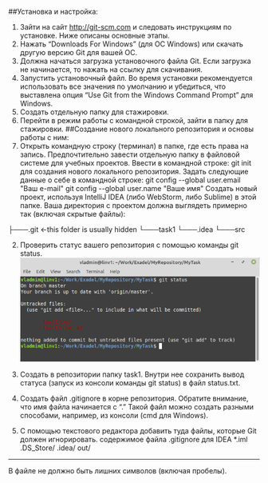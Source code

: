 ##Установка и настройка:
1. Зайти на сайт http://git-scm.com и следовать инструкциям по установке. Ниже описаны основные этапы.
2. Нажать “Downloads For Windows” (для ОС Windows) или скачать другую версию Git для вашей ОС.
3. Должна начаться загрузка установочного файла Git. Если загрузка не начинается, то нажать на ссылку для скачивания.
4. Запустить установочный файл. Во время установки рекомендуется использовать все значения по умолчанию и убедиться, что выставлена опция “Use Git from the Windows Command Prompt” для Windows.
5. Создать отдельную папку для стажировки.
6. Перейти в режим работы с командной строкой, зайти в папку для стажировки.
##Создание нового локального репозитория и основы работы с ним:
1. Открыть командную строку (терминал) в папке, где есть права на запись. Предпочтительно завести отдельную папку в файловой системе для учебных проектов.
Ввести в командной строке: git init для создания нового локального репозитория.
Задать следующие данные о себе в командной строке:
git config --global user.email "Ваш e-mail"
git config --global user.name "Ваше имя"
Создать новый проект, используя IntelliJ IDEA (либо WebStorm, либо Sublime) в этой папке. Ваша директория с проектом должна выглядеть примерно так (включая скрытые файлы):
<MyRepository>
├───.git ←this folder is usually hidden
└───task1
└───.idea
   └───src
 
2. Проверить статус вашего репозитория с помощью команды git status.
![Результат](https://github.com/Vladimirb-by/MyRepos/blob/master/task1/img/Screen.png)

3. Создать в репозитории папку task1. Внутри нее сохранить вывод статуса (запуск из консоли команды git status) в файл status.txt.
4. Создать файл .gitignore в корне репозитория. Обратите внимание, что имя файла начинается с “.” Такой файл можно создать разными способами, например, из консоли (cmd для Windows).
5. С помощью текстового редактора добавить туда файлы, которые Git должен игнорировать.
содержимое файла .gitignore для IDEA
*.iml
.DS_Store/
.idea/
out/
---------------------------------------------
В файле не должно быть лишних символов (включая пробелы).
##